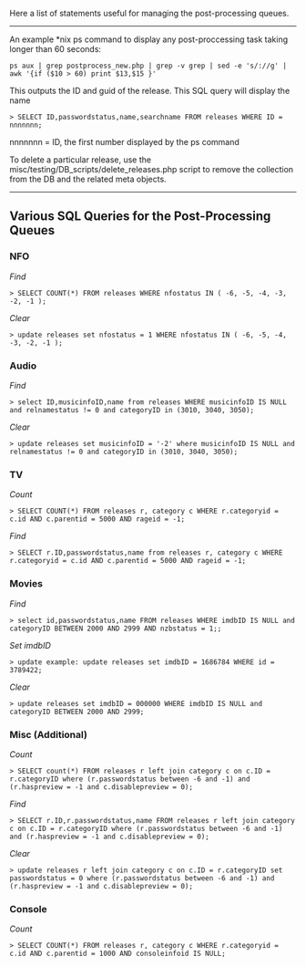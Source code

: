 Here a list of statements useful for managing the post-processing queues.

***

An example *nix ps command to display any post-proccessing task taking longer than 60 seconds:
```
ps aux | grep postprocess_new.php | grep -v grep | sed -e 's/://g' | awk '{if ($10 > 60) print $13,$15 }'
```

This outputs the ID and guid of the release. This SQL query will display the name
```
> SELECT ID,passwordstatus,name,searchname FROM releases WHERE ID = nnnnnnn;
```
nnnnnnn = ID, the first number displayed by the ps command

To delete a particular release, use the misc/testing/DB_scripts/delete_releases.php script to remove the collection from the DB and the related meta objects.


***

## Various SQL Queries for the Post-Processing Queues

### NFO
_Find_
```
> SELECT COUNT(*) FROM releases WHERE nfostatus IN ( -6, -5, -4, -3, -2, -1 );
```
 
_Clear_
```
> update releases set nfostatus = 1 WHERE nfostatus IN ( -6, -5, -4, -3, -2, -1 );
```

### Audio
_Find_
```
> select ID,musicinfoID,name from releases WHERE musicinfoID IS NULL and relnamestatus != 0 and categoryID in (3010, 3040, 3050);
```

_Clear_
```
> update releases set musicinfoID = '-2' where musicinfoID IS NULL and relnamestatus != 0 and categoryID in (3010, 3040, 3050);
```

### TV
_Count_
```
> SELECT COUNT(*) FROM releases r, category c WHERE r.categoryid = c.id AND c.parentid = 5000 AND rageid = -1;
```

_Find_
```
> SELECT r.ID,passwordstatus,name from releases r, category c WHERE r.categoryid = c.id AND c.parentid = 5000 AND rageid = -1;
```

### Movies
_Find_
```
> select id,passwordstatus,name FROM releases WHERE imdbID IS NULL and categoryID BETWEEN 2000 AND 2999 AND nzbstatus = 1;;
```

_Set imdbID_
```
> update example: update releases set imdbID = 1686784 WHERE id = 3789422; 
```

_Clear_
```
> update releases set imdbID = 000000 WHERE imdbID IS NULL and categoryID BETWEEN 2000 AND 2999; 
```

### Misc (Additional)
_Count_
```
> SELECT count(*) FROM releases r left join category c on c.ID = r.categoryID where (r.passwordstatus between -6 and -1) and (r.haspreview = -1 and c.disablepreview = 0);
```
_Find_
```
> SELECT r.ID,r.passwordstatus,name FROM releases r left join category c on c.ID = r.categoryID where (r.passwordstatus between -6 and -1) and (r.haspreview = -1 and c.disablepreview = 0);
```

_Clear_
```
> update releases r left join category c on c.ID = r.categoryID set passwordstatus = 0 where (r.passwordstatus between -6 and -1) and (r.haspreview = -1 and c.disablepreview = 0);
```


### Console
_Count_
```
> SELECT COUNT(*) FROM releases r, category c WHERE r.categoryid = c.id AND c.parentid = 1000 AND consoleinfoid IS NULL;
```